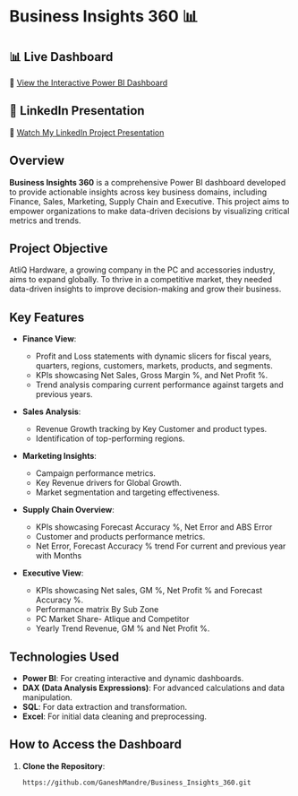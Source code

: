 # Business Insights 360 📊

## 📊 Live Dashboard  
🔗 [View the Interactive Power BI Dashboard](https://app.powerbi.com/groups/me/reports/6d3f94a1-3585-449d-9746-1d26800bb8ed/ReportSection76697a1395c9a73b000a?experience=power-bi)

## 🎥 LinkedIn Presentation  
🔗 [Watch My LinkedIn Project Presentation](https://www.linkedin.com/posts/ganesh-m-92071616a_business-insights-360-power-bi-dashboard-activity-7275172255146332161-a0QR)  

## Overview
**Business Insights 360** is a comprehensive Power BI dashboard developed to provide actionable insights across key business domains, including Finance, Sales, Marketing, Supply Chain and Executive. This project aims to empower organizations to make data-driven decisions by visualizing critical metrics and trends.

## Project Objective
AtliQ Hardware, a growing company in the PC and accessories industry, aims to expand globally. To thrive in a competitive market, they needed data-driven insights to improve decision-making and grow their business.

## Key Features
- **Finance View**: 
  - Profit and Loss statements with dynamic slicers for fiscal years, quarters, regions, customers, markets, products, and segments.
  - KPIs showcasing Net Sales, Gross Margin %, and Net Profit %.
  - Trend analysis comparing current performance against targets and previous years.

- **Sales Analysis**:
  - Revenue Growth tracking by Key Customer and product types.
  - Identification of top-performing regions.

- **Marketing Insights**:
  - Campaign performance metrics.
  - Key Revenue drivers for Global Growth.
  - Market segmentation and targeting effectiveness.

- **Supply Chain Overview**:
  - KPIs showcasing Forecast Accuracy %, Net Error and ABS Error
  - Customer and products performance metrics.
  - Net Error, Forecast Accuracy % trend For current and previous year with Months

- **Executive View**:
  - KPIs showcasing Net sales, GM %, Net Profit % and Forecast Accuracy %.
  - Performance matrix By Sub Zone
  - PC Market Share- Atlique and Competitor
  - Yearly Trend Revenue, GM % and Net Profit %.     

## Technologies Used
- **Power BI**: For creating interactive and dynamic dashboards.
- **DAX (Data Analysis Expressions)**: For advanced calculations and data manipulation.
- **SQL**: For data extraction and transformation.
- **Excel**: For initial data cleaning and preprocessing.

## How to Access the Dashboard
1. **Clone the Repository**:
   ```bash
   https://github.com/GaneshMandre/Business_Insights_360.git
